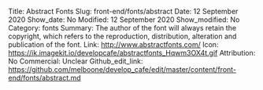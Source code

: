 Title: Abstract Fonts
Slug: front-end/fonts/abstract
Date: 12 September 2020
Show_date: No
Modified: 12 September 2020
Show_modified: No
Category: fonts
Summary: The author of the font will always retain the copyright, which refers to the reproduction, distribution, alteration and publication of the font.
Link: http://www.abstractfonts.com/
Icon: https://ik.imagekit.io/developcafe/abstractfonts_Hqwm3OX4t.gif
Attribution: No
Commercial: Unclear
Github_edit_link: https://github.com/melboone/develop_cafe/edit/master/content/front-end/fonts/abstract.md